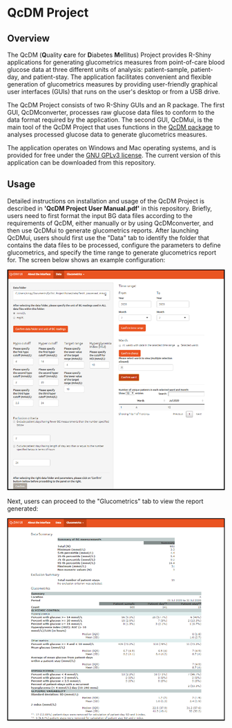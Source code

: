 QcDM Project
============

Overview
--------

The QcDM (**Q**uality **c**are for **D**iabetes **M**ellitus) Project provides
R-Shiny applications for generating glucometrics measures from point-of-care
blood glucose data at three different units of analysis: patient-sample,
patient-day, and patient-stay. The application facilitates convenient and
flexible generation of glucometrics measures by providing user-friendly
graphical user interfaces (GUIs) that runs on the user's desktop or from a USB
drive.

The QcDM Project consists of two R-Shiny GUIs and an R package. The first GUI,
QcDMconverter, processes raw glucose data files to conform to the data format
required by the application. The second GUI, QcDMui, is the main tool of the
QcDM Project that uses functions in the 
[QcDM package](https://github.com/nyilin/QcDM) to analyses processed glucose
data to generate glucometrics measures.

The application operates on Windows and Mac operating systems, and is provided
for free under the [GNU GPLv3 license](LICENSE). The current version of this
application can be downloaded from this repository.

Usage
-----

Detailed instructions on installation and usage of the QcDM Project is described
in **'QcDM Project User Manual.pdf'** in this repository. Briefly, users need to
first format the input BG data files according to the requirements of QcDM,
either manually or by using QcDMconverter, and then use QcDMui to generate
glucometrics reports. After launching QcDMui, users should first use the "Data"
tab to identify the folder that contains the data files to be processed,
configure the parameters to define glucometrics, and specify the time range to
generate glucometrics report for. The screen below shows an example
configuration:
<!--relative path did not work-->
![config](https://github.com/nyilin/QcDM_Project/blob/main/www/Figure%202.jpg?raw=true) 

Next, users can proceed to the "Glucometrics" tab to view the report generated:

![config](https://github.com/nyilin/QcDM_Project/blob/main/www/Figure%203.jpg?raw=true)
